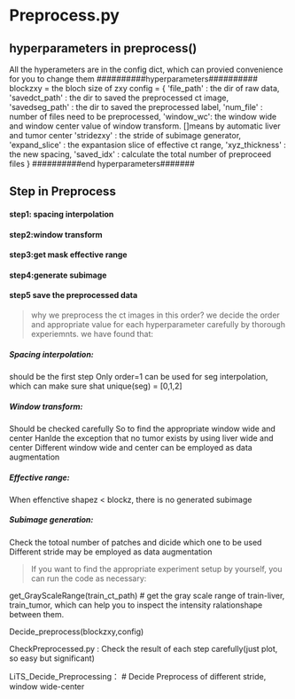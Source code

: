 # Preprocess.py

## hyperparameters in preprocess()
All the hyperameters are in the config dict, which can provied convenience for you to change them
##########hyperparameters##########
blockzxy = the bloch size of zxy
config = {
    'file_path' : the dir of raw data,
    'savedct_path' : the dir to saved the preprocessed ct image,
    'savedseg_path' : the dir to saved the preprocessed label,
    'num_file' : number of files need to be preprocessed,
    'window_wc': the window wide and window center value of window transform. []means by automatic liver and tumor center
    'stridezxy' : the stride of subimage generator,
    'expand_slice' : the expantasion slice of effective ct range,
    'xyz_thickness' : the new spacing,
    'saved_idx' : calculate the total number of preproceed files
}
##########end hyperparameters#######

## Step in Preprocess

#### step1: spacing interpolation

#### step2:window transform

#### step3:get mask effective range

#### step4:generate subimage

#### step5 save the preprocessed data
> why we preprocess the ct images in this order?
we decide the order and appropriate value for each hyperparameter carefully by thorough experiemnts.
> we have found that:
##### Spacing interpolation:
should be the first step
Only order=1 can be used for seg interpolation, which can make sure shat unique(seg) = [0,1,2]
##### Window transform:
Should be checked carefully
So to find the appropriate window wide and center
Hanlde the exception that no tumor exists by using liver wide and center
Different window wide and center can be employed as data augmentation
##### Effective range:
When effenctive shapez < blockz, there is no generated subimage
##### Subimage generation:
Check the totoal number of patches and dicide which one to be used
Different stride may be employed as data augmentation

> If you want to find the appropriate experiment setup by yourself, you can run the code as necessary:

get_GrayScaleRange(train_ct_path) # get the gray scale range of train-liver, train_tumor, which can help you to inspect the intensity ralationshape between them.

Decide_preprocess(blockzxy,config)

CheckPreprocessed.py : Check the result of each step carefully(just plot, so easy but significant)

LiTS_Decide_Preprocessing： # Decide Preprocess of different stride, window wide-center